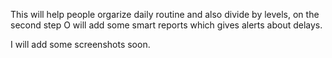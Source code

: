 This will help people orgarize daily routine and also divide by levels, on the second step O will add some smart reports which gives 
alerts about delays.

I will add some screenshots soon.
